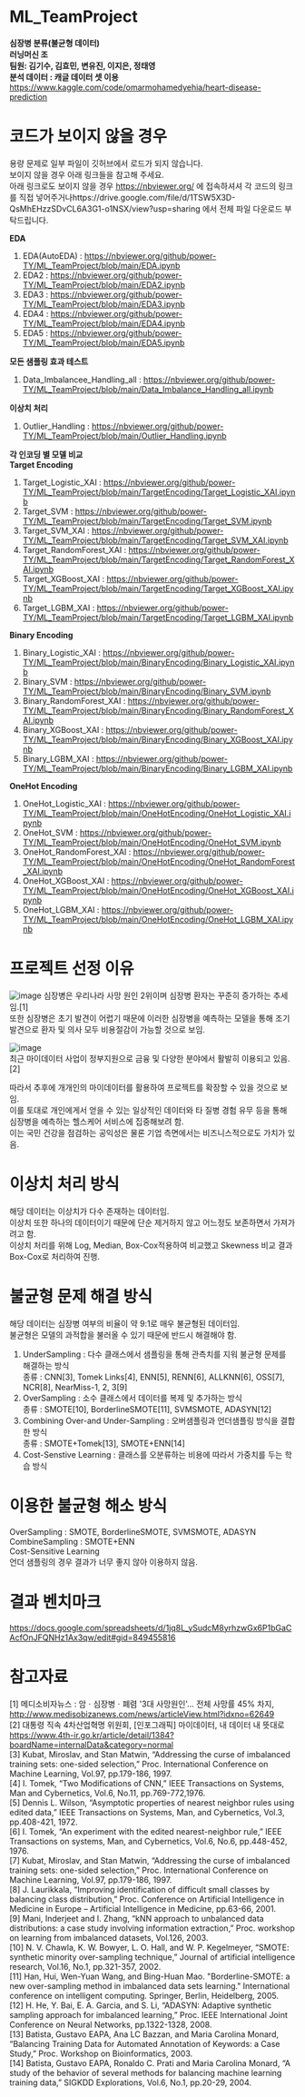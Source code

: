 # ML_TeamProject
**심장병 분류(불균형 데이터)\
러닝머신 조\
팀원: 김기수, 김효민, 변유진, 이지은, 정태영**\
**분석 데이터 : 캐글 데이터 셋 이용** https://www.kaggle.com/code/omarmohamedyehia/heart-disease-prediction

# 코드가 보이지 않을 경우
용량 문제로 일부 파일이 깃허브에서 로드가 되지 않습니다.\
보이지 않을 경우 아래 링크들을 참고해 주세요.\
아래 링크로도 보이지 않을 경우 https://nbviewer.org/ 에 접속하셔셔 각 코드의 링크를 직접 넣어주거나https://drive.google.com/file/d/1TSW5X3D-QsMhEHzzSDvCL6A3G1-o1NSX/view?usp=sharing 에서 전체 파일 다운로드 부탁드립니다.

**EDA**
1. EDA(AutoEDA) : https://nbviewer.org/github/power-TY/ML_TeamProject/blob/main/EDA.ipynb
2. EDA2 : https://nbviewer.org/github/power-TY/ML_TeamProject/blob/main/EDA2.ipynb
3. EDA3 : https://nbviewer.org/github/power-TY/ML_TeamProject/blob/main/EDA3.ipynb
4. EDA4 : https://nbviewer.org/github/power-TY/ML_TeamProject/blob/main/EDA4.ipynb
5. EDA5 : https://nbviewer.org/github/power-TY/ML_TeamProject/blob/main/EDA5.ipynb

**모든 샘플링 효과 테스트**
1. Data_Imbalancee_Handling_all : https://nbviewer.org/github/power-TY/ML_TeamProject/blob/main/Data_Imbalance_Handling_all.ipynb

**이상치 처리**
1. Outlier_Handling : https://nbviewer.org/github/power-TY/ML_TeamProject/blob/main/Outlier_Handling.ipynb

**각 인코딩 별 모델 비교**\
**Target Encoding**
1. Target_Logistic_XAI : https://nbviewer.org/github/power-TY/ML_TeamProject/blob/main/TargetEncoding/Target_Logistic_XAI.ipynb
2. Target_SVM : https://nbviewer.org/github/power-TY/ML_TeamProject/blob/main/TargetEncoding/Target_SVM.ipynb
3. Target_SVM_XAI : https://nbviewer.org/github/power-TY/ML_TeamProject/blob/main/TargetEncoding/Target_SVM_XAI.ipynb
4. Target_RandomForest_XAI : https://nbviewer.org/github/power-TY/ML_TeamProject/blob/main/TargetEncoding/Target_RandomForest_XAI.ipynb
5. Target_XGBoost_XAI : https://nbviewer.org/github/power-TY/ML_TeamProject/blob/main/TargetEncoding/Target_XGBoost_XAI.ipynb
6. Target_LGBM_XAI : https://nbviewer.org/github/power-TY/ML_TeamProject/blob/main/TargetEncoding/Target_LGBM_XAI.ipynb

**Binary Encoding**
1. Binary_Logistic_XAI : https://nbviewer.org/github/power-TY/ML_TeamProject/blob/main/BinaryEncoding/Binary_Logistic_XAI.ipynb
2. Binary_SVM : https://nbviewer.org/github/power-TY/ML_TeamProject/blob/main/BinaryEncoding/Binary_SVM.ipynb
3. Binary_RandomForest_XAI : https://nbviewer.org/github/power-TY/ML_TeamProject/blob/main/BinaryEncoding/Binary_RandomForest_XAI.ipynb
4. Binary_XGBoost_XAI : https://nbviewer.org/github/power-TY/ML_TeamProject/blob/main/BinaryEncoding/Binary_XGBoost_XAI.ipynb
5. Binary_LGBM_XAI : https://nbviewer.org/github/power-TY/ML_TeamProject/blob/main/BinaryEncoding/Binary_LGBM_XAI.ipynb

**OneHot Encoding**
1. OneHot_Logistic_XAI : https://nbviewer.org/github/power-TY/ML_TeamProject/blob/main/OneHotEncoding/OneHot_Logistic_XAI.ipynb
2. OneHot_SVM : https://nbviewer.org/github/power-TY/ML_TeamProject/blob/main/OneHotEncoding/OneHot_SVM.ipynb
3. OneHot_RandomForest_XAI : https://nbviewer.org/github/power-TY/ML_TeamProject/blob/main/OneHotEncoding/OneHot_RandomForest_XAI.ipynb
4. OneHot_XGBoost_XAI : https://nbviewer.org/github/power-TY/ML_TeamProject/blob/main/OneHotEncoding/OneHot_XGBoost_XAI.ipynb
5. OneHot_LGBM_XAI : https://nbviewer.org/github/power-TY/ML_TeamProject/blob/main/OneHotEncoding/OneHot_LGBM_XAI.ipynb


# 프로젝트 선정 이유
![image](https://user-images.githubusercontent.com/71917549/173069672-41a0a46b-98c6-4396-a8af-1c7585cc9164.png)
심장병은 우리나라 사망 원인 2위이며 심장병 환자는 꾸준히 증가하는 추세임.[1]\
또한 심장병은 초기 발견이 어렵기 때문에 이러한 심장병을 예측하는 모델을 통해 조기 발견으로 환자 및 의사 모두 비용절감이 가능할 것으로 보임.

![image](https://user-images.githubusercontent.com/71917549/173071246-83a08df8-5dd5-42f6-b2b2-60e4bb17e109.png)\
최근 마이데이터 사업이 정부지원으로 금융 및 다양한 분야에서 활발히 이용되고 있음.[2]

따라서 추후에 개개인의 마이데이터를 활용하여 프로젝트를 확장할 수 있을 것으로 보임.\
이를 토대로 개인에게서 얻을 수 있는 일상적인 데이터와 타 질병 경험 유무 등을 통해 심장병을 예측하는 헬스케어 서비스에 집중해보려 함.\
이는 국민 건강을 점검하는 공익성은 물론 기업 측면에서는 비즈니스적으로도 가치가 있음.

# 이상치 처리 방식
해당 데이터는 이상치가 다수 존재하는 데이터임. \
이상치 또한 하나의 데이터이기 때문에 단순 제거하지 않고 어느정도 보존하면서 가져가려고 함.\
이상치 처리를 위해 Log, Median, Box-Cox적용하여 비교했고 Skewness 비교 결과 Box-Cox로 처리하여 진행.

# 불균형 문제 해결 방식
해당 데이터는 심장병 여부의 비율이 약 9:1로 매우 불균형된 데이터임. \
불균형은 모델의 과적합을 불러올 수 있기 때문에 반드시 해결해야 함.

1. UnderSampling : 다수 클래스에서 샘플링을 통해 관측치를 지워 불균형 문제를 해결하는 방식\
   종류 : CNN[3], Tomek Links[4], ENN[5], RENN[6], ALLKNN[6], OSS[7], NCR[8], NearMiss-1, 2, 3[9]
2. OverSampling : 소수 클래스에서 데이터를 복제 및 추가하는 방식\
   종류 : SMOTE[10], BorderlineSMOTE[11], SVMSMOTE, ADASYN[12]
3. Combining Over-and Under-Sampling : 오버샘플링과 언더샘플링 방식을 결합한 방식\
   종류 : SMOTE+Tomek[13], SMOTE+ENN[14]
4. Cost-Senstive Learning : 클래스를 오분류하는 비용에 따라서 가중치를 두는 학습 방식

# 이용한 불균형 해소 방식
OverSampling : SMOTE, BorderlineSMOTE, SVMSMOTE, ADASYN\
CombineSampling : SMOTE+ENN\
Cost-Sensitive Learning\
언더 샘플링의 경우 결과가 너무 좋지 않아 이용하지 않음.

# 결과 벤치마크
https://docs.google.com/spreadsheets/d/1jq8L_ySudcM8yrhzwGx6P1bGaCAcfOnJFQNHz1Ax3qw/edit#gid=849455816

# 참고자료
[1] 메디소비자뉴스 : 암ㆍ심장병ㆍ폐렴 '3대 사망원인'… 전체 사망률 45% 차지, http://www.medisobizanews.com/news/articleView.html?idxno=62649 \
[2] 대통령 직속 4차산업혁명 위원회, [인포그래픽] 마이데이터, 내 데이터 내 뜻대로 https://www.4th-ir.go.kr/article/detail/1384?boardName=internalData&category=normal \
[3] Kubat, Miroslav, and Stan Matwin, “Addressing the curse of imbalanced training sets: one-sided selection,” Proc. International Conference on Machine Learning, Vol.97, pp.179-186, 1997.\
[4] I. Tomek, “Two Modifications of CNN,” IEEE Transactions on Systems, Man and Cybernetics, Vol.6, No.11, pp.769-772,1976.\
[5] Dennis L. Wilson, “Asymptotic properties of nearest neighbor rules using edited data,” IEEE Transactions on Systems, Man, and Cybernetics, Vol.3, pp.408-421, 1972.\
[6]  I. Tomek, “An experiment with the edited nearest-neighbor rule,” IEEE Transactions on systems, Man, and Cybernetics, Vol.6, No.6, pp.448-452, 1976.\
[7] Kubat, Miroslav, and Stan Matwin, “Addressing the curse of imbalanced training sets: one-sided selection,” Proc. International Conference on Machine Learning, Vol.97, pp.179-186, 1997.\
[8] J. Laurikkala, “Improving identification of difficult small classes by balancing class distribution,” Proc. Conference on Artificial Intelligence in Medicine in Europe – Artificial Intelligence in Medicine, pp.63-66, 2001.\
[9] Mani, Inderjeet and I. Zhang, “kNN approach to unbalanced data distributions: a case study involving information extraction,” Proc. workshop on learning from imbalanced datasets, Vol.126, 2003.\
[10] N. V. Chawla, K. W. Bowyer, L. O. Hall, and W. P. Kegelmeyer, “SMOTE: synthetic minority over-sampling technique,” Journal of artificial intelligence research, Vol.16, No.1, pp.321-357, 2002.\
[11] Han, Hui, Wen-Yuan Wang, and Bing-Huan Mao. "Borderline-SMOTE: a new over-sampling method in imbalanced data sets learning." International conference on intelligent computing. Springer, Berlin, Heidelberg, 2005.\
[12] H. He, Y. Bai, E. A. Garcia, and S. Li, “ADASYN: Adaptive synthetic sampling approach for imbalanced learning,” Proc. IEEE International Joint Conference on Neural Networks, pp.1322-1328, 2008.\
[13] Batista, Gustavo EAPA, Ana LC Bazzan, and Maria Carolina Monard, “Balancing Training Data for Automated Annotation of Keywords: a Case Study,” Proc. Workshop on Bioinformatics, 2003.\
[14] Batista, Gustavo EAPA, Ronaldo C. Prati and Maria Carolina Monard, “A study of the behavior of several methods for balancing machine learning training data,” SIGKDD Explorations, Vol.6, No.1, pp.20-29, 2004.
